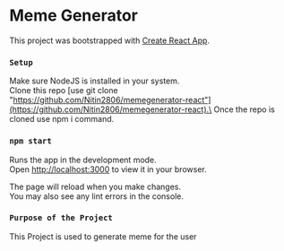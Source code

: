 # Meme Generator

This project was bootstrapped with [Create React App](https://github.com/facebook/create-react-app).

### `Setup`

Make sure NodeJS is installed in your system.\
Clone this repo [use git clone "https://github.com/Nitin2806/memegenerator-react"](https://github.com/Nitin2806/memegenerator-react).\
Once the repo is cloned use npm i command.

### `npm start`

Runs the app in the development mode.\
Open [http://localhost:3000](http://localhost:3000) to view it in your browser.

The page will reload when you make changes.\
You may also see any lint errors in the console.

### `Purpose of the Project`

This Project is used to generate meme for the user
